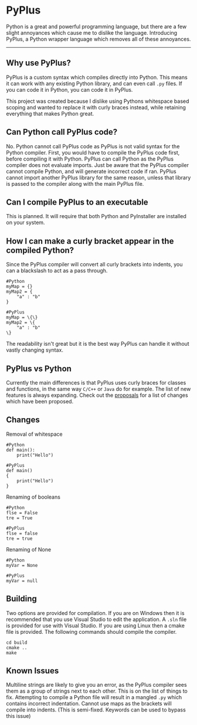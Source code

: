 # PyPlus
Python is a great and powerful programming language, but there are a few slight annoyances which cause me to dislike the language.
Introducing PyPlus, a Python wrapper language which removes all of these annoyances.
***
## Why use PyPlus?
PyPlus is a custom syntax which compiles directly into Python. This means it can work with any existing Python library, and can even call `.py` files. If you can code it in Python, you can code it in PyPlus.

This project was created because I dislike using Pythons whitespace based scoping and wanted to replace it with curly braces instead, while retaining everything that makes Python great.

## Can Python call PyPlus code?
No. Python cannot call PyPlus code as PyPlus is not valid syntax for the Python compiler. First, you would have to compile the PyPlus code first, before compiling it with Python.
PyPlus can call Python as the PyPlus compiler does not evaluate imports. Just be aware that the PyPlus compiler cannot compile Python, and will generate incorrect code if ran. PyPlus cannot import another PyPlus library for the same reason, unless that library is passed to the compiler along with the main PyPlus file.

## Can I compile PyPlus to an executable
This is planned. It will require that both Python and PyInstaller are installed on your system.

## How I can make a curly bracket appear in the compiled Python?
Since the PyPlus compiler will convert all curly brackets into indents, you can a blackslash to act as a pass through.
```
#Python
myMap = {}
myMap2 = {
    "a" : "b"
}
```
```
#PyPlus
myMap = \{\}
myMap2 = \{
    "a" : "b"
\}
```
The readability isn't great but it is the best way PyPlus can handle it without vastly changing syntax.

## PyPlus vs Python
Currently the main differences is that PyPlus uses curly braces for classes and functions, in the same way `C/C++` or `Java` do for example.
The list of new features is always expanding. Check out the [proposals](https://github.com/SYXZyt/PyPlusC/tree/main/Proposals) for a list of changes which have been proposed.

## Changes
Removal of whitespace
```
#Python
def main():
    print("Hello")
```
```
#PyPlus
def main()
{
    print("Hello")
}
```

Renaming of booleans
```
#Python
flse = False
tre = True
```
```
#PyPlus
flse = false
tre = true
```

Renaming of None
```
#Python
myVar = None
```
```
#PyPlus
myVar = null
```
## Building
Two options are provided for compilation. If you are on Windows then it is recommended that you use Visual Studio to edit the application. A `.sln` file is provided for use with Visual Studio.
If you are using Linux then a cmake file is provided. The following commands should compile the compiler.
```
cd build
cmake ..
make
```
## Known Issues
Multiline strings are likely to give you an error, as the PyPlus compiler sees them as a group of strings next to each other. This is on the list of things to fix.
Attempting to compile a Python file will result in a mangled `.py` which contains incorrect indentation.
Cannot use maps as the brackets will compile into indents. (This is semi-fixed. Keywords can be used to bypass this issue)
